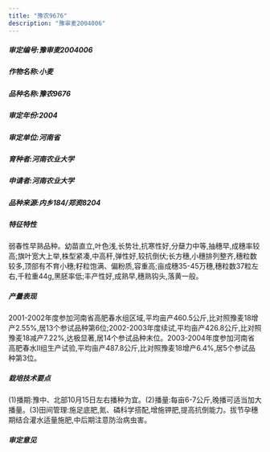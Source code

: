 ```yaml
---
title: "豫农9676"
description: "豫审麦2004006"
---
```

##### 审定编号:豫审麦2004006

##### 作物名称:小麦

##### 品种名称:豫农9676

##### 审定年份:2004

##### 审定单位:河南省

##### 育种者:河南农业大学

##### 申请者:河南农业大学

##### 品种来源:内乡184/郑资8204

##### 特征特性
弱春性早熟品种。幼苗直立,叶色浅,长势壮,抗寒性好,分蘖力中等,抽穗早,成穗率较高;旗叶宽大上举,株型紧凑,中高秆,弹性好,较抗倒伏;长方穗,小穗排列整齐,穗粒数较多,顶部有不育小穗;籽粒饱满、偏粉质,容重高;亩成穗35-45万穗,穗粒数37粒左右,千粒重44g,黑胚率低;丰产性好,成熟早,穗熟钩头,落黄一般。

##### 产量表现
2001-2002年度参加河南省高肥春水组区域,平均亩产460.5公斤,比对照豫麦18增产2.55%,居13个参试品种第6位;2002-2003年度续试,平均亩产426.8公斤,比对照豫麦18减产7.22%,达极显著,居14个参试品种末位。2003-2004年度参加河南省高肥春水Ⅱ组生产试验,平均亩产487.8公斤,比对照豫麦18增产6.4%,居5个参试品种第3位。

##### 栽培技术要点
(1)播期:豫中、北部10月15日左右播种为宜。(2)播量:每亩6-7公斤,晚播可适当加大播量。(3)田间管理:施足底肥,氮、磷科学搭配,增施钾肥,提高抗倒能力。拔节孕穗期结合灌水适量施肥,中后期注意防治病虫害。

##### 审定意见

